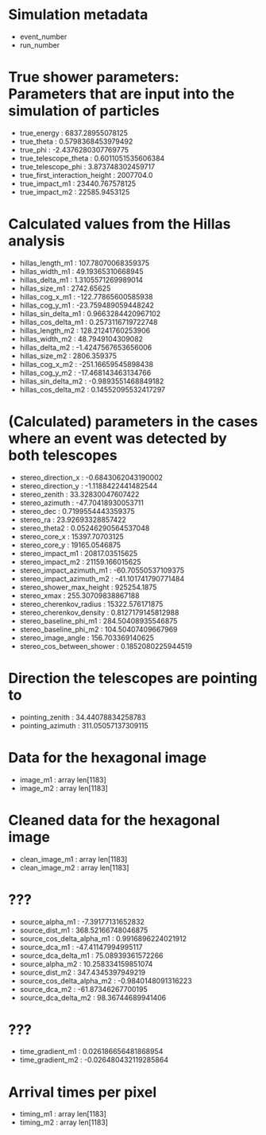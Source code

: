 # Simulation metadata
- event_number
- run_number

# True shower parameters: Parameters that are input into the simulation of particles
- true_energy                             : 6837.28955078125 
- true_theta                              : 0.5798368453979492 
- true_phi                                : -2.4376280307769775 
- true_telescope_theta                    : 0.6011051535606384 
- true_telescope_phi                      : 3.873748302459717 
- true_first_interaction_height           : 2007704.0 
- true_impact_m1                          : 23440.767578125 
- true_impact_m2                          : 22585.9453125 

# Calculated values from the Hillas analysis
- hillas_length_m1                        : 107.78070068359375 
- hillas_width_m1                         : 49.19365310668945 
- hillas_delta_m1                         : 1.3105571269989014 
- hillas_size_m1                          : 2742.65625 
- hillas_cog_x_m1                         : -122.77865600585938 
- hillas_cog_y_m1                         : -23.759489059448242 
- hillas_sin_delta_m1                     : 0.9663284420967102 
- hillas_cos_delta_m1                     : 0.2573116719722748 
- hillas_length_m2                        : 128.21241760253906 
- hillas_width_m2                         : 48.7949104309082 
- hillas_delta_m2                         : -1.4247567653656006 
- hillas_size_m2                          : 2806.359375 
- hillas_cog_x_m2                         : -251.16659545898438 
- hillas_cog_y_m2                         : -17.468143463134766 
- hillas_sin_delta_m2                     : -0.9893551468849182 
- hillas_cos_delta_m2                     : 0.14552095532417297 

# (Calculated) parameters in the cases where an event was detected by both telescopes
- stereo_direction_x                      : -0.6843062043190002 
- stereo_direction_y                      : -1.1188422441482544 
- stereo_zenith                           : 33.32830047607422 
- stereo_azimuth                          : -47.70418930053711 
- stereo_dec                              : 0.7199554443359375 
- stereo_ra                               : 23.92693328857422 
- stereo_theta2                           : 0.05246290564537048 
- stereo_core_x                           : 15397.70703125 
- stereo_core_y                           : 19165.0546875 
- stereo_impact_m1                        : 20817.03515625 
- stereo_impact_m2                        : 21159.166015625 
- stereo_impact_azimuth_m1                : -60.70550537109375 
- stereo_impact_azimuth_m2                : -41.101741790771484 
- stereo_shower_max_height                : 925254.1875 
- stereo_xmax                             : 255.30709838867188 
- stereo_cherenkov_radius                 : 15322.576171875 
- stereo_cherenkov_density                : 0.8127179145812988 
- stereo_baseline_phi_m1                  : 284.50408935546875 
- stereo_baseline_phi_m2                  : 104.50407409667969 
- stereo_image_angle                      : 156.703369140625 
- stereo_cos_between_shower               : 0.1852080225944519 

# Direction the telescopes are pointing to
- pointing_zenith                         : 34.44078834258783 
- pointing_azimuth                        : 311.05057137309115 

# Data for the hexagonal image
- image_m1                                : array len[1183]
- image_m2                                : array len[1183]

# Cleaned data for the hexagonal image
- clean_image_m1                          : array len[1183]
- clean_image_m2                          : array len[1183]

# ???
- source_alpha_m1                         : -7.39177131652832 
- source_dist_m1                          : 368.52166748046875 
- source_cos_delta_alpha_m1               : 0.9916896224021912 
- source_dca_m1                           : -47.41147994995117 
- source_dca_delta_m1                     : 75.08939361572266 
- source_alpha_m2                         : 10.258334159851074 
- source_dist_m2                          : 347.4345397949219 
- source_cos_delta_alpha_m2               : -0.9840148091316223 
- source_dca_m2                           : -61.87346267700195 
- source_dca_delta_m2                     : 98.36744689941406 

# ???
- time_gradient_m1                        : 0.026186656481868954 
- time_gradient_m2                        : -0.026480432119285864 

# Arrival times per pixel
- timing_m1                               : array len[1183]
- timing_m2                               : array len[1183]